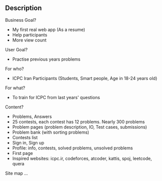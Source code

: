 ## Description

Business Goal?

- My first real web app (As a resume)
- Help participants
- More view count

User Goal?

- Practise previous years problems

For who?

- ICPC Iran Participants (Students, Smart people, Age in 18-24 years old)

For what?

- To train for ICPC from last years' questions

Content?

- Problems, Answers
- 25 contests, each contest has 12 problems. Nearly 300 problems
- Problem pages (problem description, IO, Test cases, submissions)
- Problem bank (with sorting problems)
- Contests list
- Sign in, Sign up
- Profile: info, contests, solved problems, unsolved problems
- First page
- Inspired websites: icpc.ir, codeforces, atcoder, kattis, spoj, leetcode, quera

Site map ...

